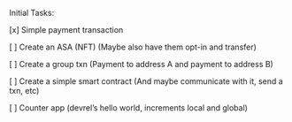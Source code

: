 Initial Tasks:

[x] Simple payment transaction

[ ] Create an ASA (NFT) (Maybe also have them opt-in and transfer)

[ ] Create a group txn (Payment to address A and payment to address B)

[ ] Create a simple smart contract (And maybe communicate with it, send a txn, etc)

[ ] Counter app (devrel’s hello world, increments local and global)